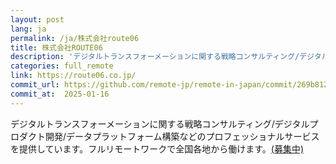```yaml
---
layout: post
lang: ja
permalink: /ja/株式会社route06
title: 株式会社ROUTE06
description: 'デジタルトランスフォーメーションに関する戦略コンサルティング/デジタルプロダクト開発/データプラットフォーム構築などのプロフェッショナルサービスを提供しています。フルリモートワークで全国各地から働けます。(募集中)'
categories: full_remote
link: https://route06.co.jp/
commit_url: https://github.com/remote-jp/remote-in-japan/commit/269b8121aa196f71e3b6ae053662484bf0056892
commit_at:  2025-01-16
---
```


<p>デジタルトランスフォーメーションに関する戦略コンサルティング/デジタルプロダクト開発/データプラットフォーム構築などのプロフェッショナルサービスを提供しています。フルリモートワークで全国各地から働けます。<a href="https://jobs.route06.co.jp/?utm_source=remote-in-japan&utm_medium=website&utm_campaign=ja">(募集中)</a></p>
